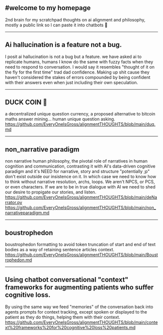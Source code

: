 #welcome to my homepage
---

2nd brain for my scratchpad thoughts on ai alignment and philosophy, mostly a public link so I can paste it into chatbots 📎

---

## Ai hallucination is a feature not a bug. 


I posit ai hallucination is not a bug but a feature. we have asked ai to replicate humans, humans I know do the same with fuzzy facts when they need to respond to conversation. I would say it resembles "thought of it on the fly for the first time" trad dad confidence. Making up shit cause they haven't considered the stakes of errors compounded by being confident with their answers even when just including their own speculation.  

---

## DUCK COIN 🦆
a decentralized unique question currency, a proposed alternative to bitcoin maths answer mining... human unique question asking.
https://github.com/EveryOneIsGross/alignmentTHOUGHTS/blob/main/duq.md

---

## non_narrative paradigm

non narrative human philosophy, the pivotal role of narratives in human cognition and communication, contrasting it with AI's data-driven cognitive paradigm and it's NEED for narrative, story and structure "potentially ;p" don't exist outside our insistence on it. In which case we need to know how to think without narrative resolution, archs, loops. We aren't NPCS, or PCS, or even characters. If we are to be in true dialogue with AI we need to shed our desire to propigate our stories, and listen. 
https://github.com/EveryOneIsGross/alignmentTHOUGHTS/blob/main/deNarrator.py
https://github.com/EveryOneIsGross/alignmentTHOUGHTS/blob/main/non_narrativeparadigm.md

---


## boustrophedon

boustrophedon formatting to avoid token truncation of start and end of text bodies as a way of retaining sentence articles context.
https://github.com/EveryOneIsGross/alignmentTHOUGHTS/blob/main/Boustrophedon.md

---

## Using chatbot conversational "context" frameworks for augmenting patients who suffer cognitive loss. 

By using the same way we feed "memories" of the conversation back into agents prompts for context tracking, except spoken or displayed to the patient as they do things, helping them with their context.
https://github.com/EveryOneIsGross/alignmentTHOUGHTS/blob/main/context%20frameworks%20for%20cognitive%20loss%20patients.md
